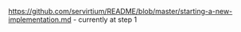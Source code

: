https://github.com/servirtium/README/blob/master/starting-a-new-implementation.md - currently at step 1